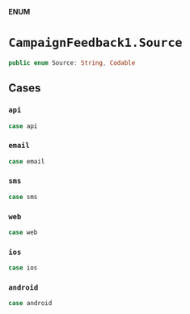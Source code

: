 **ENUM**

# `CampaignFeedback1.Source`

```swift
public enum Source: String, Codable
```

## Cases
### `api`

```swift
case api
```

### `email`

```swift
case email
```

### `sms`

```swift
case sms
```

### `web`

```swift
case web
```

### `ios`

```swift
case ios
```

### `android`

```swift
case android
```
